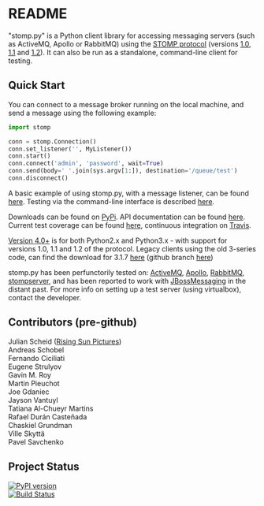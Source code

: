 README
======

"stomp.py" is a Python client library for accessing messaging servers (such as ActiveMQ, Apollo or RabbitMQ) using the [STOMP protocol](http://stomp.github.io) (versions [1.0](http://stomp.github.io/stomp-specification-1.0.html), [1.1](http://stomp.github.io/stomp-specification-1.1.html) and [1.2](http://stomp.github.io/stomp-specification-1.2.html)). It can also be run as a standalone, command-line client for testing.


Quick Start
-----------

You can connect to a message broker running on the local machine, and send a message using the following example:

```python
import stomp

conn = stomp.Connection()
conn.set_listener('', MyListener())
conn.start()
conn.connect('admin', 'password', wait=True)
conn.send(body=' '.join(sys.argv[1:]), destination='/queue/test')
conn.disconnect()
```

A basic example of using stomp.py, with a message listener, can be found [here](https://github.com/jasonrbriggs/stomp.py/wiki/Simple-Example). Testing via the command-line interface is described [here](https://github.com/jasonrbriggs/stomp.py/wiki/Command-Line-Access).

Downloads can be found on [PyPi](https://pypi.python.org/pypi/stomp.py).
API documentation can be found [here](http://jasonrbriggs.github.io/stomp.py/index.html). Current test coverage can be found [here](http://jasonrbriggs.github.io/stomp.py/htmlcov/), continuous integration on [Travis](https://travis-ci.org/jasonrbriggs/stomp.py).

[Version 4.0+](https://pypi.python.org/pypi/stomp.py) is for both Python2.x and Python3.x - with support for versions 1.0, 1.1 and 1.2 of the protocol.
Legacy clients using the old 3-series code, can find the download for 3.1.7 [here](https://pypi.python.org/pypi/stomp.py/3.1.7) (github branch [here](https://github.com/jasonrbriggs/stomp.py/tree/stomppy-3series))

stomp.py has been perfunctorily tested on: [ActiveMQ](http://activemq.apache.org/), [Apollo](http://activemq.apache.org/apollo/), [RabbitMQ](http://www.rabbitmq.com), [stompserver](http://stompserver.rubyforge.org), and has been reported to work with [JBossMessaging](http://www.jboss.org/jbossmessaging) in the distant past.
For more info on setting up a test server (using virtualbox), contact the developer.


Contributors (pre-github)
-------------------------

Julian Scheid ([Rising Sun Pictures](http://open.rsp.com.au/))  
Andreas Schobel  
Fernando Ciciliati  
Eugene Strulyov  
Gavin M. Roy  
Martin Pieuchot  
Joe Gdaniec  
Jayson Vantuyl  
Tatiana Al-Chueyr Martins  
Rafael Durán Casteñada  
Chaskiel Grundman  
Ville Skyttä  
Pavel Savchenko  


Project Status
--------------

[![PyPI version](https://badge.fury.io/py/stomp.py.svg)](https://badge.fury.io/py/stomp.py)  
[![Build Status](https://travis-ci.org/jasonrbriggs/stomp.py.svg)](https://travis-ci.org/jasonrbriggs/stomp.py)
